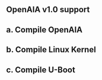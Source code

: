 ## OpenAIA v1.0 support

## a. Compile OpenAIA

## b. Compile Linux Kernel

## c. Compile U-Boot



